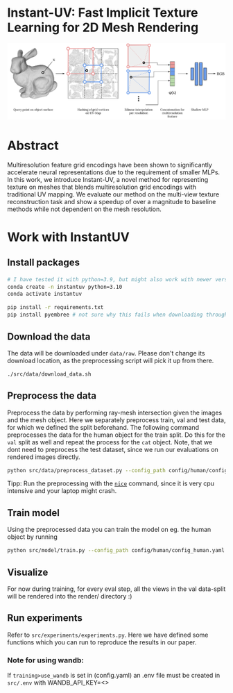 # Instant-UV: Fast Implicit Texture Learning for 2D Mesh Rendering
![Architecture](./arch-fig.png)

# Abstract 
Multiresolution feature grid encodings have been shown to significantly accelerate neural representations due to the requirement of smaller MLPs. In this work, we introduce Instant-UV, a novel method for representing texture on meshes that blends multiresolution grid encodings with traditional UV mapping. We evaluate our method on the multi-view texture reconstruction task and show a speedup of over a magnitude to baseline methods while not dependent on the mesh resolution.

# Work with InstantUV

## Install packages

```bash
# I have tested it with python=3.9, but might also work with newer version
conda create -n instantuv python=3.10
conda activate instantuv
```

```bash
pip install -r requirements.txt
pip install pyembree # not sure why this fails when downloading through requirements.txt
```

## Download the data
The data will be downloaded under `data/raw`. Please don't change its download location, as the preprocessing script will pick it up from there. 
```bash
./src/data/download_data.sh
```

## Preprocess the data
Preprocess the data by performing ray-mesh intersection given the images and the mesh object. Here we separately preprocess train, val and test data, for which we defined the split beforehand. The following command preprocesses the data for the human object for the train split. Do this for the `val` split as well and repeat the process for the `cat` object. Note, that we dont need to preprocess the test dataset, since we run our evaluations on rendered images directly.
```bash
python src/data/preprocess_dataset.py --config_path config/human/config_human.yaml --split train
```
Tipp: Run the preprocessing with the [`nice`](https://man7.org/linux/man-pages/man2/nice.2.html) command, since it is very cpu intensive and your laptop might crash. 


## Train model
Using the preprocessed data you can train the model on eg. the human object by running
```bash
python src/model/train.py --config_path config/human/config_human.yaml
```

## Visualize
For now during training, for every eval step, all the views in the val data-split will be rendered into the render/ directory :)

## Run experiments

Refer to `src/experiments/experiments.py`. Here we have defined some functions which you can run to reproduce the results in our paper. 
### Note for using wandb:
If `training>use_wandb` is set in (config.yaml) an .env file must be created in `src/.env` with WANDB_API_KEY=<<your-key>>

